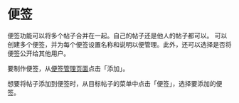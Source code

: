 # 便签

便签功能可以将多个帖子合并在一起。自己的帖子还是他人的帖子都可以。
可以创建多个便签，并为每个便签设置名称和说明以便管理。此外，还可以选择是否将便签公开给其他用户。

要制作便签，从[便签管理页面](x-mi-web://my/clips)点击「添加」。

想要将帖子添加到便签时，从目标帖子的菜单中点击「便签」，选择要添加的便签。
